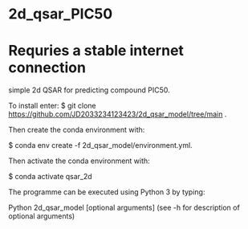# 2d_qsar_PIC50
# Requries a stable internet connection
simple 2d QSAR for predicting compound PIC50.

To install enter:
$ git clone https://github.com/JD2033234123423/2d_qsar_model/tree/main .

Then create the conda environment with:

$ conda env create -f 2d_qsar_model/environment.yml.

Then activate the conda environment with:

$ conda activate qsar_2d

The programme can be executed using Python 3 by typing:

Python 2d_qsar_model [optional arguments] (see -h for description of optional arguments)
